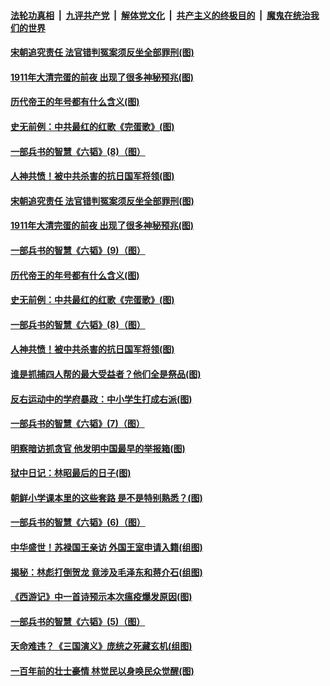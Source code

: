 ####  [法轮功真相](../../../../basic/blob/master/README.md?t=05021331) &nbsp;|&nbsp; [九评共产党](../../../../9ping.md/blob/master/README.md?t=05021331) &nbsp;|&nbsp; [解体党文化](../../../../jtdwh.md/blob/master/README.md?t=05021331)  &nbsp;|&nbsp; [共产主义的终极目的](../../../../gczydzjmd.md/blob/master/README.md?t=05021331) &nbsp;|&nbsp; [魔鬼在统治我们的世界](../../../../mgztzwmdsj.md/blob/master/README.md?t=05021331) 

#### [宋朝追究责任 法官错判冤案须反坐全部罪刑(图)](../pages/p6/931589.md?t=05021331) 

#### [1911年大清完蛋的前夜 出现了很多神秘预兆(图)](../pages/p6/931840.md?t=05021331) 

#### [历代帝王的年号都有什么含义(图)](../pages/p6/931713.md?t=05021331) 

#### [史无前例：中共最红的红歌《完蛋歌》(图)](../pages/p6/930045.md?t=05021331) 

#### [一部兵书的智慧《六韬》(8)（图）](../pages/p6/930899.md?t=05021331) 

#### [人神共愤！被中共杀害的抗日国军将领(图)](../pages/p6/931085.md?t=05021331) 

#### [宋朝追究责任 法官错判冤案须反坐全部罪刑(图)](../pages/p6/931589.md?t=05021331) 

#### [1911年大清完蛋的前夜 出现了很多神秘预兆(图)](../pages/p6/931840.md?t=05021331) 

#### [一部兵书的智慧《六韬》(9)（图）](../pages/p6/930900.md?t=05021331) 

#### [历代帝王的年号都有什么含义(图)](../pages/p6/931713.md?t=05021331) 

#### [史无前例：中共最红的红歌《完蛋歌》(图)](../pages/p6/930045.md?t=05021331) 

#### [一部兵书的智慧《六韬》(8)（图）](../pages/p6/930899.md?t=05021331) 

#### [人神共愤！被中共杀害的抗日国军将领(图)](../pages/p6/931085.md?t=05021331) 

#### [谁是抓捕四人帮的最大受益者？他们全是祭品(图)](../pages/p6/930046.md?t=05021331) 

#### [反右运动中的学府暴政：中小学生打成右派(图)](../pages/p6/931084.md?t=05021331) 

#### [一部兵书的智慧《六韬》(7)（图）](../pages/p6/930894.md?t=05021331) 

#### [明察暗访抓贪官 他发明中国最早的举报箱(图)](../pages/p6/931083.md?t=05021331) 

#### [狱中日记：林昭最后的日子(图)](../pages/p6/930345.md?t=05021331) 

#### [朝鲜小学课本里的这些套路 是不是特别熟悉？(图)](../pages/p6/931265.md?t=05021331) 

#### [一部兵书的智慧《六韬》(6)（图）](../pages/p6/930892.md?t=05021331) 

#### [中华盛世！苏禄国王亲访 外国王室申请入籍(组图)](../pages/p6/930881.md?t=05021331) 

#### [揭秘：林彪打倒贺龙 竟涉及毛泽东和蒋介石(组图)](../pages/p6/930946.md?t=05021331) 

#### [《西游记》中一首诗预示本次瘟疫爆发原因(图)](../pages/p6/931295.md?t=05021331) 

#### [一部兵书的智慧《六韬》(5)（图）](../pages/p6/930890.md?t=05021331) 

#### [天命难违？《三国演义》庞统之死藏玄机(组图)](../pages/p6/930939.md?t=05021331) 

#### [一百年前的壮士豪情 林觉民以身唤民众觉醒(图)](../pages/p6/928470.md?t=05021331) 

